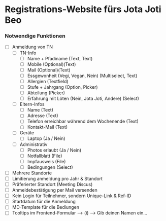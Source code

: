 # Registrations-Website fürs Jota Joti Beo


### Notwendige Funktionen
 - [ ] Anmeldung von TN
 	- [ ] TN-Info
 		- [ ] Name + Pfadiname (Text, Text)
 		- [ ] Mobile (Optional)(Text)
 		- [ ] Mail (Optional)(Text)
 		- [ ] Essgewonheit (Vegi, Vegan, Nein) (Multiselect, Text)
 		- [ ] Allergien (Textfield)
 		- [ ] Stufe + Jahrgang (Option, Picker)
 		- [ ] Abteilung (Picker)
 		- [ ] Erfahrung mit Löten (Nein, Jota Joti, Andere) (Select)
	- [ ] Eltern-Infos
		- [ ] Name (Text)
		- [ ] Adresse (Text)
		- [ ] Telefon erreichbar während dem Wochenende (Text)
		- [ ] Kontakt-Mail (Text)
	- [ ] Geräte
		- [ ] Laptop (Ja / Nein)
	- [ ] Administrativ
		- [ ] Photos erlaubt (Ja / Nein)
		- [ ] Notfallblatt (File)
		- [ ] Impfausweis (File)
		- [ ] Bedingungen (Select)
- [ ] Mehrere Standorte
- [ ] Limitierung anmeldung pro Jahr & Standort
- [ ] Präferierter Standort (Meeting Discus)
- [ ] Anmeldebestätigung per Mail versenden
- [ ] Kein Login für Teilnehmer, sondern Unique-Link & Ref-ID
- [ ] Startdatum für die Anmeldung
- [ ] MD-Template für die Bediungen
- [ ] Tooltips im Frontend-Formular --> (i) --> Gib deinen Namen ein...
